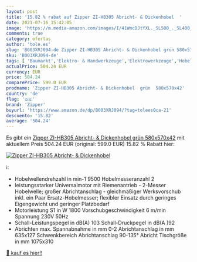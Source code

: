 ```yaml
---
layout: post
title: '15.82 % rabat auf Zipper ZI-HB305 Abricht- & Dickenhobel  '
date: 2021-07-16 15:42:05
image: 'https://m.media-amazon.com/images/I/41WmcDJtYXL._SL500_._SL400_.jpg'
comments: true
category: ofertas
author: 'tole.es'
slug: 'B003XRJ094-de Zipper ZI-HB305 Abricht- & Dickenhobel grün 580x570x42'
sku: 'B003XRJ094-de'
tags: [ 'Baumarkt','Elektro- & Handwerkzeuge','Elektrowerkzeuge','Hobel','zipper', ]
actualPrice: 504.24 EUR
currency: EUR
price: 504.24
comparePrice: 599.0 EUR
prodname: 'Zipper ZI-HB305 Abricht- & Dickenhobel  grün  580x570x42'
country: 'de'
flag: '🇩🇪'
brand: 'Zipper'
buyurl: 'https://www.amazon.de/dp/B003XRJ094/?tag=tolees0ca-21'
descuento: '15.82'
average: '504.24'
---
```


Es gibt ein [Zipper ZI-HB305 Abricht- & Dickenhobel  grün  580x570x42](https://www.amazon.de/dp/B003XRJ094/?tag=tolees0ca-21) mit aktuellem Preis 504.24 EUR (original: 599.0 EUR) 15.82 % Rabatt hier:

[![Zipper ZI-HB305 Abricht- & Dickenhobel  ](https://m.media-amazon.com/images/I/41WmcDJtYXL._SL500_._SL400_.jpg)](https://www.amazon.de/dp/B003XRJ094/?tag=tolees0ca-21)

ℹ️:

- Hobelwellendrehzahl in min-1 9500 Hobelmesseranzahl 2
- leistungsstarker Universalmotor mit Riemenantrieb - 2-Messer Hobelwelle; großer Abrichtanschlag - gleichmäßiger Werksvorschub inkl. ein Paar Ersatz-Hobelmesser; flexibler Einsatz durch geringes Eigengewicht und geringer Platzbedarf
- Motorleistung S1 in W 1800 Vorschubgeschwindigkeit 6 m/min Spannung 230V 50Hz
- Schall-Leistungspegel in dB(A) 103 Schall-Druckpegel in dB(A )92
- Abrichten max. Spannabnahme in mm 0-2 Abrichtanschlag in mm 635x127 Schwenkbereich Abrichtanschlag 90-135° Abricht Tischgröße in mm 1075x310

[🛒 kauf es hier!!](https://www.amazon.de/dp/B003XRJ094/?tag=tolees0ca-21)
